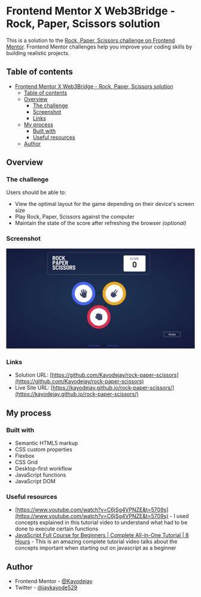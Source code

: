 # Frontend Mentor X Web3Bridge - Rock, Paper, Scissors solution

This is a solution to the [Rock, Paper, Scissors challenge on Frontend Mentor](https://www.frontendmentor.io/challenges/rock-paper-scissors-game-pTgwgvgH). Frontend Mentor challenges help you improve your coding skills by building realistic projects. 

## Table of contents

- [Frontend Mentor X Web3Bridge - Rock, Paper, Scissors solution](#frontend-mentor-x-web3bridge---rock-paper-scissors-solution)
  - [Table of contents](#table-of-contents)
  - [Overview](#overview)
    - [The challenge](#the-challenge)
    - [Screenshot](#screenshot)
    - [Links](#links)
  - [My process](#my-process)
    - [Built with](#built-with)
    - [Useful resources](#useful-resources)
  - [Author](#author)


## Overview

### The challenge

Users should be able to:

- View the optimal layout for the game depending on their device's screen size
- Play Rock, Paper, Scissors against the computer
- Maintain the state of the score after refreshing the browser _(optional)_

### Screenshot

![](./images/screenshot.jpeg)


### Links

- Solution URL: [https://github.com/Kayodejay/rock-paper-scissors](https://github.com/Kayodejay/rock-paper-scissors)
- Live Site URL: [https://kayodejay.github.io/rock-paper-scissors/](https://kayodejay.github.io/rock-paper-scissors/)

## My process

### Built with

- Semantic HTML5 markup
- CSS custom properties
- Flexbox
- CSS Grid
- Desktop-first workflow
- JavaScript functions
- JavaScript DOM

### Useful resources

- [https://www.youtube.com/watch?v=C6jSg4VPNZE&t=5709s](https://www.youtube.com/watch?v=C6jSg4VPNZE&t=5709s) - I used concepts explained in this tutorial video to understand what had to be done to execute certain functions
- [JavaScript Full Course for Beginners | Complete All-in-One Tutorial | 8 Hours](https://www.youtube.com/watch?v=EfAl9bwzVZk) - This is an amazing complete tutorial video talks about the concepts important when starting out on javascript as a beginner

## Author

- Frontend Mentor - [@Kayodejay](https://www.frontendmentor.io/profile/Kayodejay)
- Twitter - [@jaykayode529](https://www.twitter.com/jaykayode529)

